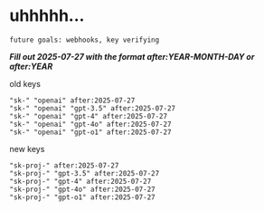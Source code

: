 # uhhhhh...

`future goals: webhooks, key verifying`



***Fill out 2025-07-27 with the format after:YEAR-MONTH-DAY or after:YEAR***

old keys
```
"sk-" "openai" after:2025-07-27
"sk-" "openai" "gpt-3.5" after:2025-07-27
"sk-" "openai" "gpt-4" after:2025-07-27
"sk-" "openai" "gpt-4o" after:2025-07-27
"sk-" "openai" "gpt-o1" after:2025-07-27
```

new keys
```
"sk-proj-" after:2025-07-27
"sk-proj-" "gpt-3.5" after:2025-07-27
"sk-proj-" "gpt-4" after:2025-07-27
"sk-proj-" "gpt-4o" after:2025-07-27
"sk-proj-" "gpt-o1" after:2025-07-27
```
